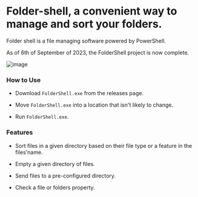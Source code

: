 # Folder-shell, a convenient way to manage and sort your folders.
Folder shell is a file managing software powered by PowerShell.

As of 6th of September of 2023, the FolderShell project is now complete.

![image](https://github.com/Mostafamabrok/folder-shell/assets/75213491/2f3fbcde-a986-43d9-9219-03804f2c52f4)


### How to Use
* Download `FolderShell.exe` from the releases page.

* Move `FolderShell.exe` into a location that isn't likely to change.

* Run `FolderShell.exe`.

### Features

* Sort files in a given directory based on their file type or a feature in the files'name.

* Empty a given directory of files.

* Send files to a pre-configured directory.

* Check a file or folders property.
